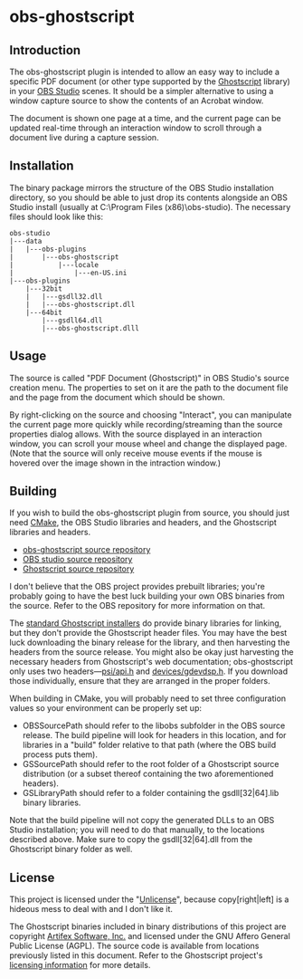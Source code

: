 # obs-ghostscript

## Introduction

The obs-ghostscript plugin is intended to allow an easy way to include a specific PDF document (or other type 
supported by the [Ghostscript](https://ghostscript.com/) library) in your [OBS Studio](https://obsproject.com/) 
scenes. It should be a simpler alternative to using a window capture source to show the contents of an Acrobat 
window.

The document is shown one page at a time, and the current page can be updated real-time through an interaction
window to scroll through a document live during a capture session. 

## Installation

The binary package mirrors the structure of the OBS Studio installation directory, so you should be able to
just drop its contents alongside an OBS Studio install (usually at C:\Program Files (x86)\obs-studio\). The 
necessary files should look like this: 

    obs-studio
    |---data
    |   |---obs-plugins
    |       |---obs-ghostscript
    |           |---locale
    |               |---en-US.ini
    |---obs-plugins
        |---32bit
        |   |---gsdll32.dll
        |   |---obs-ghostscript.dll
        |---64bit
            |---gsdll64.dll
            |---obs-ghostscript.dlll

## Usage

The source is called "PDF Document (Ghostscript)" in OBS Studio's source creation menu. The properties to set
on it are the path to the document file and the page from the document which should be shown. 

By right-clicking on the source and choosing "Interact", you can manipulate the current page more quickly while
recording/streaming than the source properties dialog allows. With the source displayed in an interaction window,
you can scroll your mouse wheel and change the displayed page. (Note that the source will only receive mouse 
events if the mouse is hovered over the image shown in the intraction window.)

## Building

If you wish to build the obs-ghostscript plugin from source, you should just need [CMake](https://cmake.org/), 
the OBS Studio libraries and headers, and the Ghostscript libraries and headers. 

* [obs-ghostscript source repository](https://github.com/nleseul/obs-ghostscript)
* [OBS studio source repository](https://github.com/jp9000/obs-studio)
* [Ghostscript source repository](http://git.ghostscript.com/?p=ghostpdl.git;a=summary)

I don't believe that the OBS project provides prebuilt libraries; you're probably going to have the best luck
building your own OBS binaries from the source. Refer to the OBS repository for more information on that.

The [standard Ghostscript installers](https://www.ghostscript.com/download/gsdnld.html) do provide binary 
libraries for linking, but they don't provide the Ghostscript header files. You may have the best luck
downloading the binary release for the library, and then harvesting the headers from the source release. 
You might also be okay just harvesting the necessary headers from Ghostscript's web documentation; 
obs-ghostscript only uses two headers&mdash;[psi/api.h](https://www.ghostscript.com/doc/psi/iapi.h) and 
[devices/gdevdsp.h](https://www.ghostscript.com/doc/devices/gdevdsp.h). If you download those individually,
ensure that they are arranged in the proper folders.

When building in CMake, you will probably need to set three configuration values so your environment can be
properly set up:

* OBSSourcePath should refer to the libobs subfolder in the OBS source release. The build pipeline will look
  for headers in this location, and for libraries in a "build" folder relative to that path (where the OBS 
  build process puts them). 
* GSSourcePath should refer to the root folder of a Ghostscript source distribution (or a subset thereof 
  containing the two aforementioned headers).
* GSLibraryPath should refer to a folder containing the gsdll[32|64].lib binary libraries. 

Note that the build pipeline will not copy the generated DLLs to an OBS Studio installation; you will need 
to do that manually, to the locations described above. Make sure to copy the gsdll[32|64].dll from the 
Ghostscript binary folder as well. 

## License

This project is licensed under the "[Unlicense](http://unlicense.org/)", because copy[right|left] is a hideous
mess to deal with and I don't like it. 

The Ghostscript binaries included in binary distributions of this project are copyright [Artifex Software, 
Inc.](https://www.ghostscript.com/Licensing.html) and licensed under the GNU Affero General 
Public License (AGPL). The source code is available from locations previously listed in this document. 
Refer to the Ghostscript project's [licensing information](https://www.ghostscript.com/Licensing.html)
for more details. 
